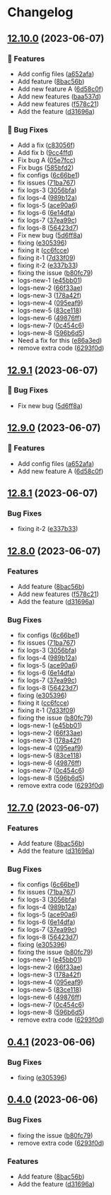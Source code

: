 # Changelog

## [12.10.0](https://github.com/kazimrana/release-checker/compare/v12.9.1...v12.10.0) (2023-06-07)


### 🚀 Features

* Add config files ([a652afa](https://github.com/kazimrana/release-checker/commit/a652afafe53b13ffccffd23f4eec281eed693f23))
* Add feature ([8bac56b](https://github.com/kazimrana/release-checker/commit/8bac56b2557e3251fce81eb5d0e453f03aef126b))
* Add new feature A ([6d58c0f](https://github.com/kazimrana/release-checker/commit/6d58c0f50590bd8ccbe34a3bc0bd4479bc9807d0))
* Add new features ([baa537d](https://github.com/kazimrana/release-checker/commit/baa537de8b0b6af59664c9f6a9d90acf6a53117a))
* Add new features ([f578c21](https://github.com/kazimrana/release-checker/commit/f578c21073a94ee33606bbd8c7276c68d8bdb9a3))
* Add the feature ([d31696a](https://github.com/kazimrana/release-checker/commit/d31696ad397c0071c399e7593bf6e36ca433d5d3))


### 🐛 Bug Fixes

* Add a fix ([c83056f](https://github.com/kazimrana/release-checker/commit/c83056f61fd565c8ef4e4762c5c45403ec466a9a))
* Add fix b ([9cc4ffd](https://github.com/kazimrana/release-checker/commit/9cc4ffda3369eba044e0361eaafa8c01184f334c))
* Fix bug A ([05e7fcc](https://github.com/kazimrana/release-checker/commit/05e7fcc78dd8b5daed0efe2e5f0c3c72b51c940c))
* Fix bugs ([585bfd2](https://github.com/kazimrana/release-checker/commit/585bfd23edb2abe6f7a111ef3c7b35b3a83638e2))
* fix configs ([6c66be1](https://github.com/kazimrana/release-checker/commit/6c66be1573472901f72284ba9e6afb1fab70edef))
* fix issues ([71ba767](https://github.com/kazimrana/release-checker/commit/71ba7676998b9d19564b8dacb67a034e9ea9a84d))
* fix logs-3 ([3056bfa](https://github.com/kazimrana/release-checker/commit/3056bfa8f4e8cfa186dfd849f80fd727a3cc6c89))
* fix logs-4 ([989b12a](https://github.com/kazimrana/release-checker/commit/989b12af24fb40033f92cd688119a74a833eee12))
* fix logs-5 ([ace90a6](https://github.com/kazimrana/release-checker/commit/ace90a699b0d9ee808d1116fdc3b9ad7621490fd))
* fix logs-6 ([6e14dfa](https://github.com/kazimrana/release-checker/commit/6e14dfacddef66d87f51d885a6a4aafc7a5666dc))
* fix logs-7 ([37ea99c](https://github.com/kazimrana/release-checker/commit/37ea99cc01045e89d6300762346ee1d446d9eaeb))
* fix logs-8 ([56423d7](https://github.com/kazimrana/release-checker/commit/56423d75f28d258de105933c2938ee0146df5d02))
* Fix new bug ([5d6ff8a](https://github.com/kazimrana/release-checker/commit/5d6ff8a6bd4d98747f98d7548fb0203091f6b20f))
* fixing ([e305396](https://github.com/kazimrana/release-checker/commit/e3053963cd413123b79dfd61b7ea462c8ab3640b))
* fixing it ([cc6fcce](https://github.com/kazimrana/release-checker/commit/cc6fcce4bfeabc1e0cd286def5b18156c7674171))
* fixing it-1 ([7d33f09](https://github.com/kazimrana/release-checker/commit/7d33f093d6ac06fbc32a0f7763bc42bf0434f1b1))
* fixing it-2 ([e337b33](https://github.com/kazimrana/release-checker/commit/e337b3380153303af3504ae025c4157ecbeee573))
* fixing the issue ([b80fc79](https://github.com/kazimrana/release-checker/commit/b80fc79200e3a797de1344e4075371c2a95fcc2b))
* logs-new-1 ([e45bb01](https://github.com/kazimrana/release-checker/commit/e45bb01c70d8a0ec68894d66e3a5ac9d46d0b84f))
* logs-new-2 ([66f33ae](https://github.com/kazimrana/release-checker/commit/66f33ae07989f6506014806a5416b5df4e0b1228))
* logs-new-3 ([178a42f](https://github.com/kazimrana/release-checker/commit/178a42f23ada9d8ca601bbdd30d89b5b848b8f75))
* logs-new-4 ([095eaf9](https://github.com/kazimrana/release-checker/commit/095eaf98ba6df0be47e644902e173cb235b47b40))
* logs-new-5 ([83ce118](https://github.com/kazimrana/release-checker/commit/83ce11822e9b42d266db03ba6b007d96305ecb60))
* logs-new-6 ([49876ff](https://github.com/kazimrana/release-checker/commit/49876ffce2a3b7aa171346c6df783fcd6face28b))
* logs-new-7 ([0c454c6](https://github.com/kazimrana/release-checker/commit/0c454c639d25d0e01e4d90b36d80086f43691274))
* logs-new-8 ([596b6d5](https://github.com/kazimrana/release-checker/commit/596b6d5c2ef1e1cea8c50641e6fbfc49db3dd514))
* Need a fix for this ([e86a3ed](https://github.com/kazimrana/release-checker/commit/e86a3eddc2c4e170f4c3f96f934937fd975b8910))
* remove extra code ([6293f0d](https://github.com/kazimrana/release-checker/commit/6293f0dab3f31c2b835cf2d0ffaffc7fd7000aa4))

## [12.9.1](https://github.com/kazimrana/release-checker/compare/v12.9.0...v12.9.1) (2023-06-07)


### 🐛 Bug Fixes

* Fix new bug ([5d6ff8a](https://github.com/kazimrana/release-checker/commit/5d6ff8a6bd4d98747f98d7548fb0203091f6b20f))

## [12.9.0](https://github.com/kazimrana/release-checker/compare/v12.8.1...v12.9.0) (2023-06-07)


### 🚀 Features

* Add config files ([a652afa](https://github.com/kazimrana/release-checker/commit/a652afafe53b13ffccffd23f4eec281eed693f23))
* Add new feature A ([6d58c0f](https://github.com/kazimrana/release-checker/commit/6d58c0f50590bd8ccbe34a3bc0bd4479bc9807d0))

## [12.8.1](https://github.com/kazimrana/release-checker/compare/v12.8.0...v12.8.1) (2023-06-07)


### Bug Fixes

* fixing it-2 ([e337b33](https://github.com/kazimrana/release-checker/commit/e337b3380153303af3504ae025c4157ecbeee573))

## [12.8.0](https://github.com/kazimrana/release-checker/compare/v12.7.0...v12.8.0) (2023-06-07)


### Features

* Add feature ([8bac56b](https://github.com/kazimrana/release-checker/commit/8bac56b2557e3251fce81eb5d0e453f03aef126b))
* Add new features ([f578c21](https://github.com/kazimrana/release-checker/commit/f578c21073a94ee33606bbd8c7276c68d8bdb9a3))
* Add the feature ([d31696a](https://github.com/kazimrana/release-checker/commit/d31696ad397c0071c399e7593bf6e36ca433d5d3))


### Bug Fixes

* fix configs ([6c66be1](https://github.com/kazimrana/release-checker/commit/6c66be1573472901f72284ba9e6afb1fab70edef))
* fix issues ([71ba767](https://github.com/kazimrana/release-checker/commit/71ba7676998b9d19564b8dacb67a034e9ea9a84d))
* fix logs-3 ([3056bfa](https://github.com/kazimrana/release-checker/commit/3056bfa8f4e8cfa186dfd849f80fd727a3cc6c89))
* fix logs-4 ([989b12a](https://github.com/kazimrana/release-checker/commit/989b12af24fb40033f92cd688119a74a833eee12))
* fix logs-5 ([ace90a6](https://github.com/kazimrana/release-checker/commit/ace90a699b0d9ee808d1116fdc3b9ad7621490fd))
* fix logs-6 ([6e14dfa](https://github.com/kazimrana/release-checker/commit/6e14dfacddef66d87f51d885a6a4aafc7a5666dc))
* fix logs-7 ([37ea99c](https://github.com/kazimrana/release-checker/commit/37ea99cc01045e89d6300762346ee1d446d9eaeb))
* fix logs-8 ([56423d7](https://github.com/kazimrana/release-checker/commit/56423d75f28d258de105933c2938ee0146df5d02))
* fixing ([e305396](https://github.com/kazimrana/release-checker/commit/e3053963cd413123b79dfd61b7ea462c8ab3640b))
* fixing it ([cc6fcce](https://github.com/kazimrana/release-checker/commit/cc6fcce4bfeabc1e0cd286def5b18156c7674171))
* fixing it-1 ([7d33f09](https://github.com/kazimrana/release-checker/commit/7d33f093d6ac06fbc32a0f7763bc42bf0434f1b1))
* fixing the issue ([b80fc79](https://github.com/kazimrana/release-checker/commit/b80fc79200e3a797de1344e4075371c2a95fcc2b))
* logs-new-1 ([e45bb01](https://github.com/kazimrana/release-checker/commit/e45bb01c70d8a0ec68894d66e3a5ac9d46d0b84f))
* logs-new-2 ([66f33ae](https://github.com/kazimrana/release-checker/commit/66f33ae07989f6506014806a5416b5df4e0b1228))
* logs-new-3 ([178a42f](https://github.com/kazimrana/release-checker/commit/178a42f23ada9d8ca601bbdd30d89b5b848b8f75))
* logs-new-4 ([095eaf9](https://github.com/kazimrana/release-checker/commit/095eaf98ba6df0be47e644902e173cb235b47b40))
* logs-new-5 ([83ce118](https://github.com/kazimrana/release-checker/commit/83ce11822e9b42d266db03ba6b007d96305ecb60))
* logs-new-6 ([49876ff](https://github.com/kazimrana/release-checker/commit/49876ffce2a3b7aa171346c6df783fcd6face28b))
* logs-new-7 ([0c454c6](https://github.com/kazimrana/release-checker/commit/0c454c639d25d0e01e4d90b36d80086f43691274))
* logs-new-8 ([596b6d5](https://github.com/kazimrana/release-checker/commit/596b6d5c2ef1e1cea8c50641e6fbfc49db3dd514))
* remove extra code ([6293f0d](https://github.com/kazimrana/release-checker/commit/6293f0dab3f31c2b835cf2d0ffaffc7fd7000aa4))

## [12.7.0](https://github.com/kazimrana/release-checker/compare/v12.6.2...v12.7.0) (2023-06-07)


### Features

* Add feature ([8bac56b](https://github.com/kazimrana/release-checker/commit/8bac56b2557e3251fce81eb5d0e453f03aef126b))
* Add the feature ([d31696a](https://github.com/kazimrana/release-checker/commit/d31696ad397c0071c399e7593bf6e36ca433d5d3))


### Bug Fixes

* fix configs ([6c66be1](https://github.com/kazimrana/release-checker/commit/6c66be1573472901f72284ba9e6afb1fab70edef))
* fix issues ([71ba767](https://github.com/kazimrana/release-checker/commit/71ba7676998b9d19564b8dacb67a034e9ea9a84d))
* fix logs-3 ([3056bfa](https://github.com/kazimrana/release-checker/commit/3056bfa8f4e8cfa186dfd849f80fd727a3cc6c89))
* fix logs-4 ([989b12a](https://github.com/kazimrana/release-checker/commit/989b12af24fb40033f92cd688119a74a833eee12))
* fix logs-5 ([ace90a6](https://github.com/kazimrana/release-checker/commit/ace90a699b0d9ee808d1116fdc3b9ad7621490fd))
* fix logs-6 ([6e14dfa](https://github.com/kazimrana/release-checker/commit/6e14dfacddef66d87f51d885a6a4aafc7a5666dc))
* fix logs-7 ([37ea99c](https://github.com/kazimrana/release-checker/commit/37ea99cc01045e89d6300762346ee1d446d9eaeb))
* fix logs-8 ([56423d7](https://github.com/kazimrana/release-checker/commit/56423d75f28d258de105933c2938ee0146df5d02))
* fixing ([e305396](https://github.com/kazimrana/release-checker/commit/e3053963cd413123b79dfd61b7ea462c8ab3640b))
* fixing the issue ([b80fc79](https://github.com/kazimrana/release-checker/commit/b80fc79200e3a797de1344e4075371c2a95fcc2b))
* logs-new-1 ([e45bb01](https://github.com/kazimrana/release-checker/commit/e45bb01c70d8a0ec68894d66e3a5ac9d46d0b84f))
* logs-new-2 ([66f33ae](https://github.com/kazimrana/release-checker/commit/66f33ae07989f6506014806a5416b5df4e0b1228))
* logs-new-3 ([178a42f](https://github.com/kazimrana/release-checker/commit/178a42f23ada9d8ca601bbdd30d89b5b848b8f75))
* logs-new-4 ([095eaf9](https://github.com/kazimrana/release-checker/commit/095eaf98ba6df0be47e644902e173cb235b47b40))
* logs-new-5 ([83ce118](https://github.com/kazimrana/release-checker/commit/83ce11822e9b42d266db03ba6b007d96305ecb60))
* logs-new-6 ([49876ff](https://github.com/kazimrana/release-checker/commit/49876ffce2a3b7aa171346c6df783fcd6face28b))
* logs-new-7 ([0c454c6](https://github.com/kazimrana/release-checker/commit/0c454c639d25d0e01e4d90b36d80086f43691274))
* logs-new-8 ([596b6d5](https://github.com/kazimrana/release-checker/commit/596b6d5c2ef1e1cea8c50641e6fbfc49db3dd514))
* remove extra code ([6293f0d](https://github.com/kazimrana/release-checker/commit/6293f0dab3f31c2b835cf2d0ffaffc7fd7000aa4))

## [0.4.1](https://github.com/kazimrana/release-checker/compare/v0.4.0...v0.4.1) (2023-06-06)


### Bug Fixes

* fixing ([e305396](https://github.com/kazimrana/release-checker/commit/e3053963cd413123b79dfd61b7ea462c8ab3640b))



## [0.4.0](https://github.com/kazimrana/release-checker/compare/8bac56b2557e3251fce81eb5d0e453f03aef126b...v0.4.0) (2023-06-06)


### Bug Fixes

* fixing the issue ([b80fc79](https://github.com/kazimrana/release-checker/commit/b80fc79200e3a797de1344e4075371c2a95fcc2b))
* remove extra code ([6293f0d](https://github.com/kazimrana/release-checker/commit/6293f0dab3f31c2b835cf2d0ffaffc7fd7000aa4))


### Features

* Add feature ([8bac56b](https://github.com/kazimrana/release-checker/commit/8bac56b2557e3251fce81eb5d0e453f03aef126b))
* Add the feature ([d31696a](https://github.com/kazimrana/release-checker/commit/d31696ad397c0071c399e7593bf6e36ca433d5d3))
